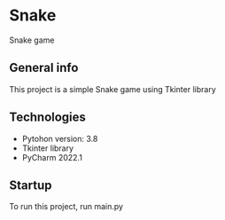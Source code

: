# Snake
Snake game

## General info
This project is a simple Snake game using Tkinter library 

## Technologies
* Pytohon version: 3.8
* Tkinter library
* PyCharm 2022.1 

## Startup
To run this project, run main.py
